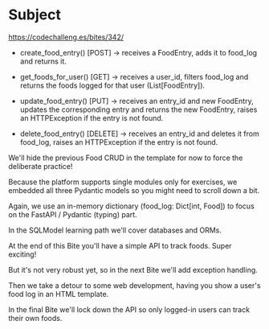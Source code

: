 # Subject

https://codechalleng.es/bites/342/

- create_food_entry() [POST] -> receives a FoodEntry, adds it to food_log and returns it.

- get_foods_for_user() [GET] -> receives a user_id, filters food_log and returns the foods logged for that user (List[FoodEntry]).

- update_food_entry() [PUT] -> receives an entry_id and new FoodEntry, updates the corresponding entry and returns the new FoodEntry, raises an HTTPException if the entry is not found.

- delete_food_entry() [DELETE] -> receives an entry_id and deletes it from food_log, raises an HTTPException if the entry is not found.

We'll hide the previous Food CRUD in the template for now to force the deliberate practice!

Because the platform supports single modules only for exercises, we embedded all three Pydantic models so you might need to scroll down a bit.

Again, we use an in-memory dictionary (food_log: Dict[int, Food]) to focus on the FastAPI / Pydantic (typing) part.

In the SQLModel learning path we'll cover databases and ORMs.

At the end of this Bite you'll have a simple API to track foods. Super exciting!

But it's not very robust yet, so in the next Bite we'll add exception handling.

Then we take a detour to some web development, having you show a user's food log in an HTML template.

In the final Bite we'll lock down the API so only logged-in users can track their own foods.